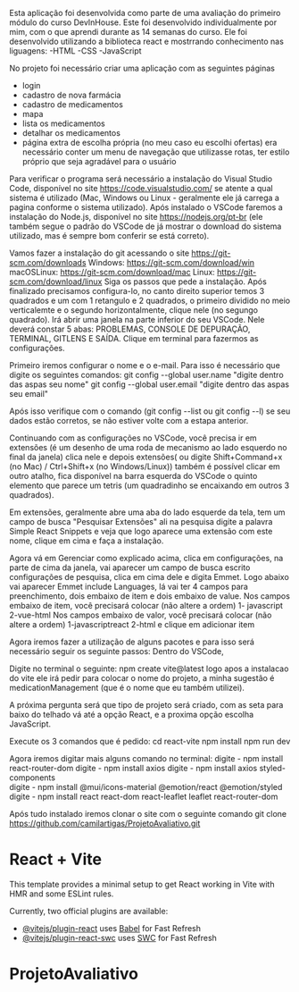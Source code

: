 Esta aplicação foi desenvolvida como parte de uma avaliação do primeiro módulo do curso DevInHouse.
Este foi desenvolvido individualmente por mim, com o que aprendi durante as 14 semanas do curso.
Ele foi desenvolvido utilizando a biblioteca react e mostrrando conhecimento nas liguagens:
-HTML
-CSS
-JavaScript

No projeto foi necessário criar uma aplicação com as seguintes páginas
- login
- cadastro de nova farmácia
- cadastro de medicamentos
- mapa
- lista os medicamentos
- detalhar os medicamentos
- página extra de escolha própria (no meu caso eu escolhi ofertas)
era necessário conter um menu de navegação que utilizasse rotas, ter estilo próprio que seja agradável para o usuário

Para verificar o programa será necessário a instalação do Visual Studio Code, disponível no site https://code.visualstudio.com/ se atente a qual sistema é utilizado (Mac, Windows ou Linux - geralmente ele já carrega a pagina conforme o sistema utilizado).
Após instalado o VSCode faremos a instalação do Node.js, disponível no site https://nodejs.org/pt-br (ele também segue o padrão do VSCode de já mostrar o download do sistema utilizado, mas é sempre bom conferir se está correto).

Vamos fazer a instalação do git acessando o site  https://git-scm.com/downloads 
Windows: https://git-scm.com/download/win
macOSLinux: https://git-scm.com/download/mac
Linux: https://git-scm.com/download/linux
Siga os passos que pede a instalação. Após finalizado precisamos configura-lo, 
no canto direito superior temos 3 quadrados e um com 1 retangulo e 2 quadrados, o primeiro dividido no meio verticalemte e o segundo horizontalmente, clique nele (no segungo quadrado). Irá abrir uma janela na parte inferior do seu VSCode. Nele deverá constar 5 abas: PROBLEMAS, CONSOLE DE DEPURAÇÃO, TERMINAL, GITLENS E SAÍDA. Clique em terminal para fazermos as configurações.

Primeiro iremos configurar o nome e o e-mail.
Para isso é necessário que digite os seguintes comandos:
git config --global user.name "digite dentro das aspas seu nome"
git config --global user.email "digite dentro das aspas seu email"

Após isso verifique com o comando (git config --list    ou  git config --l) se seu dados estão corretos, se não estiver volte com a estapa anterior.

Continuando com as configurações no VSCode, você precisa ir em extensões (é um desenho de uma roda de mecanismo ao lado esquerdo no final da janela) clica nele e depois extensões( ou digite Shift+Command+x (no Mac) / Ctrl+Shift+x (no Windows/Linux)) também é possível clicar em outro atalho, fica disponível na barra esquerda do VSCode o quinto elemento que parece um tetris (um quadradinho se encaixando em outros 3 quadrados).

Em extensões, geralmente abre uma aba do lado esquerde da tela, tem um campo de busca "Pesquisar Extensões" ali na pesquisa digite a palavra Simple React Snippets e veja que logo aparece uma extensão com este nome, clique em cima e faça a instalação.

Agora vá em Gerenciar como explicado acima, clica em configurações, na parte de cima da janela, vai aparecer um campo de busca escrito configurações de pesquisa, clica em cima dele e digita Emmet.
Logo abaixo vai aparecer Emmet include Languages, lá vai ter 4 campos para preenchimento, dois embaixo de item e dois embaixo de value.
Nos campos embaixo de item, você precisará colocar (não altere a ordem)
1- javascript
2-vue-html
Nos campos embaixo de valor, você precisará colocar (não altere a ordem)
1-javascriptreact
2-html
e clique em adicionar item

Agora iremos fazer a utilização de alguns pacotes e para isso será necessário seguir os seguinte passos:
Dentro do VSCode, 

Digite no terminal o seguinte: npm create vite@latest
logo apos a instalacao do vite ele irá pedir para colocar o nome do projeto, a minha sugestão é medicationManagement (que é o nome que eu também utilizei).

A próxima pergunta será que tipo de projeto será criado, com as seta para baixo do telhado vá até a opção React, e a proxima opção escolha JavaScript.

Execute os 3 comandos que é pedido: cd react-vite
                                    npm install
                                    npm run dev


Agora iremos digitar mais alguns comando no terminal:
digite - npm install react-router-dom
digite - npm install axios 
digite - npm install axios styled-components  
digite - npm install @mui/icons-material @emotion/react @emotion/styled  
digite - npm install react react-dom react-leaflet leaflet react-router-dom

Após tudo instalado iremos clonar o site com o seguinte comando
git clone https://github.com/camilartigas/ProjetoAvaliativo.git




# React + Vite

This template provides a minimal setup to get React working in Vite with HMR and some ESLint rules.

Currently, two official plugins are available:

- [@vitejs/plugin-react](https://github.com/vitejs/vite-plugin-react/blob/main/packages/plugin-react/README.md) uses [Babel](https://babeljs.io/) for Fast Refresh
- [@vitejs/plugin-react-swc](https://github.com/vitejs/vite-plugin-react-swc) uses [SWC](https://swc.rs/) for Fast Refresh
# ProjetoAvaliativo

